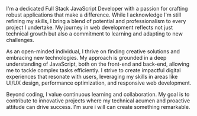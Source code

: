 I'm a dedicated Full Stack JavaScript Developer with a passion for crafting robust applications that make a difference. While I acknowledge I'm still refining my skills, I bring a blend of potential and professionalism to every project I undertake. My journey in web development reflects not just technical growth but also a commitment to learning and adapting to new challenges.

As an open-minded individual, I thrive on finding creative solutions and embracing new technologies. My approach is grounded in a deep understanding of JavaScript, both on the front-end and back-end, allowing me to tackle complex tasks efficiently. I strive to create impactful digital experiences that resonate with users, leveraging my skills in areas like UI/UX design, performance optimization, and responsive web development.

Beyond coding, I value continuous learning and collaboration. My goal is to contribute to innovative projects where my technical acumen and proactive attitude can drive success. I'm sure i will can create something remarkable.
